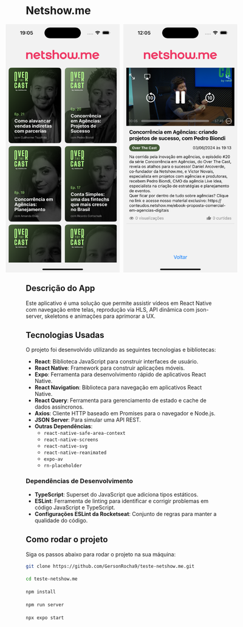 # Netshow.me

<div style="display: flex; justify-content: center;">
    <img src="./assets/screenshot-1.png" alt="Screenshot 1" width="300" style="margin-right: 10px;"/>
    <img src="./assets/screenshot-2.png" alt="Screenshot 2" width="300"/>
</div>

## Descrição do App

Este aplicativo é uma solução que permite assistir vídeos em React Native com navegação entre telas, reprodução via HLS, API dinâmica com json-server, skeletons e animações para aprimorar a UX.

## Tecnologias Usadas

O projeto foi desenvolvido utilizando as seguintes tecnologias e bibliotecas:

- **React**: Biblioteca JavaScript para construir interfaces de usuário.
- **React Native**: Framework para construir aplicações móveis.
- **Expo**: Ferramenta para desenvolvimento rápido de aplicativos React Native.
- **React Navigation**: Biblioteca para navegação em aplicativos React Native.
- **React Query**: Ferramenta para gerenciamento de estado e cache de dados assíncronos.
- **Axios**: Cliente HTTP baseado em Promises para o navegador e Node.js.
- **JSON Server**: Para simular uma API REST.
- **Outras Dependências**:
  - `react-native-safe-area-context`
  - `react-native-screens`
  - `react-native-svg`
  - `react-native-reanimated`
  - `expo-av`
  - `rn-placeholder`

### Dependências de Desenvolvimento

- **TypeScript**: Superset do JavaScript que adiciona tipos estáticos.
- **ESLint**: Ferramenta de linting para identificar e corrigir problemas em código JavaScript e TypeScript.
- **Configurações ESLint da Rocketseat**: Conjunto de regras para manter a qualidade do código.

## Como rodar o projeto

Siga os passos abaixo para rodar o projeto na sua máquina:

```bash
git clone https://github.com/GersonRocha9/teste-netshow.me.git

cd teste-netshow.me

npm install

npm run server

npx expo start
```

